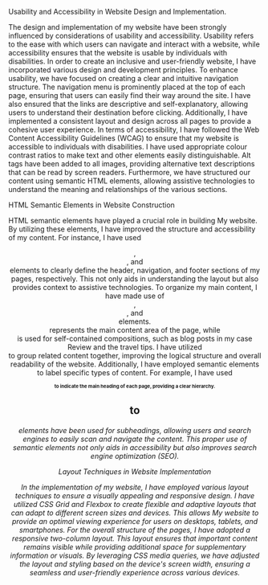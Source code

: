 Usability and Accessibility in Website Design and Implementation.

The design and implementation of my website have been strongly influenced by considerations of usability and accessibility. Usability refers to the ease with which users can navigate and interact with a website, while accessibility ensures that the website is usable by individuals with disabilities. In order to create an inclusive and user-friendly website, I have incorporated various design and development principles.
To enhance usability, we have focused on creating a clear and intuitive navigation structure. The navigation menu is prominently placed at the top of each page, ensuring that users can easily find their way around the site. I have also ensured that the links are descriptive and self-explanatory, allowing users to understand their destination before clicking. Additionally, I have implemented a consistent layout and design across all pages to provide a cohesive user experience.
In terms of accessibility, I have followed the Web Content Accessibility Guidelines (WCAG) to ensure that my website is accessible to individuals with disabilities. I have used appropriate colour contrast ratios to make text and other elements easily distinguishable. Alt tags have been added to all images, providing alternative text descriptions that can be read by screen readers. Furthermore, we have structured our content using semantic HTML elements, allowing assistive technologies to understand the meaning and relationships of the various sections.

HTML Semantic Elements in Website Construction

HTML semantic elements have played a crucial role in building My website. By utilizing these elements, I have improved the structure and accessibility of my content. For instance, I have used <header>, <nav>, and <footer> elements to clearly define the header, navigation, and footer sections of my pages, respectively. This not only aids in understanding the layout but also provides context to assistive technologies.
To organize my main content, I have made use of <main>, <article>, and <section> elements. <main> represents the main content area of the page, while <article> is used for self-contained compositions, such as blog posts in my case Review and the travel tips. I have utilized <section> to group related content together, improving the logical structure and overall readability of the website.
Additionally, I have employed semantic elements to label specific types of content. For example, I have used <h1> to indicate the main heading of each page, providing a clear hierarchy. <h2> to <h6> elements have been used for subheadings, allowing users and search engines to easily scan and navigate the content. This proper use of semantic elements not only aids in accessibility but also improves search engine optimization (SEO).

Layout Techniques in Website Implementation

In the implementation of my website, I have employed various layout techniques to ensure a visually appealing and responsive design. I have utilized CSS Grid and Flexbox to create flexible and adaptive layouts that can adapt to different screen sizes and devices. This allows My website to provide an optimal viewing experience for users on desktops, tablets, and smartphones.
For the overall structure of the pages, I have adopted a responsive two-column layout. This layout ensures that important content remains visible while providing additional space for supplementary information or visuals. By leveraging CSS media queries, we have adjusted the layout and styling based on the device's screen width, ensuring a seamless and user-friendly experience across various devices.

